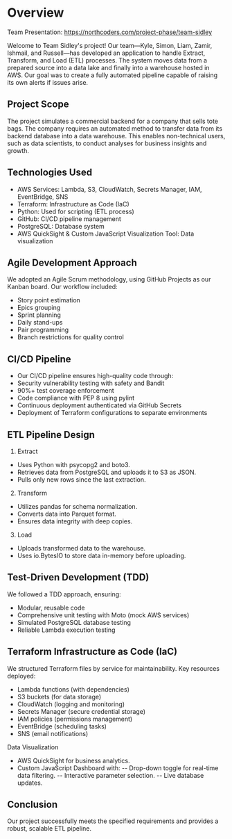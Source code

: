 # Overview

Team Presentation: https://northcoders.com/project-phase/team-sidley

Welcome to Team Sidley's project! Our team—Kyle, Simon, Liam, Zamir, Ishmail, and Russell—has developed an application to handle Extract, Transform, and Load (ETL) processes. The system moves data from a prepared source into a data lake and finally into a warehouse hosted in AWS. Our goal was to create a fully automated pipeline capable of raising its own alerts if issues arise.

## Project Scope

The project simulates a commercial backend for a company that sells tote bags. The company requires an automated method to transfer data from its backend database into a data warehouse. This enables non-technical users, such as data scientists, to conduct analyses for business insights and growth.

## Technologies Used

- AWS Services: Lambda, S3, CloudWatch, Secrets Manager, IAM, EventBridge, SNS
- Terraform: Infrastructure as Code (IaC)
- Python: Used for scripting (ETL process)
- GitHub: CI/CD pipeline management
- PostgreSQL: Database system
- AWS QuickSight & Custom JavaScript Visualization Tool: Data visualization

## Agile Development Approach

We adopted an Agile Scrum methodology, using GitHub Projects as our Kanban board. Our workflow included:

- Story point estimation
- Epics grouping
- Sprint planning
- Daily stand-ups
- Pair programming
- Branch restrictions for quality control

## CI/CD Pipeline

- Our CI/CD pipeline ensures high-quality code through:
- Security vulnerability testing with safety and Bandit
- 90%+ test coverage enforcement
- Code compliance with PEP 8 using pylint
- Continuous deployment authenticated via GitHub Secrets
- Deployment of Terraform configurations to separate environments

## ETL Pipeline Design

1. Extract

- Uses Python with psycopg2 and boto3.
- Retrieves data from PostgreSQL and uploads it to S3 as JSON.
- Pulls only new rows since the last extraction.

2. Transform

- Utilizes pandas for schema normalization.
- Converts data into Parquet format.
- Ensures data integrity with deep copies.

3. Load

- Uploads transformed data to the warehouse.
- Uses io.BytesIO to store data in-memory before uploading.

## Test-Driven Development (TDD)

We followed a TDD approach, ensuring:

- Modular, reusable code
- Comprehensive unit testing with Moto (mock AWS services)
- Simulated PostgreSQL database testing
- Reliable Lambda execution testing

## Terraform Infrastructure as Code (IaC)

We structured Terraform files by service for maintainability. Key resources deployed:

- Lambda functions (with dependencies)
- S3 buckets (for data storage)
- CloudWatch (logging and monitoring)
- Secrets Manager (secure credential storage)
- IAM policies (permissions management)
- EventBridge (scheduling tasks)
- SNS (email notifications)

Data Visualization

- AWS QuickSight for business analytics.
- Custom JavaScript Dashboard with:
-- Drop-down toggle for real-time data filtering.
-- Interactive parameter selection.
-- Live database updates.

## Conclusion

Our project successfully meets the specified requirements and provides a robust, scalable ETL pipeline. 